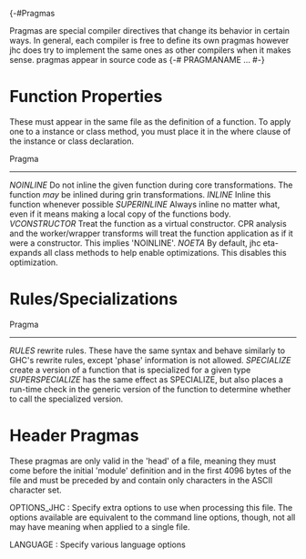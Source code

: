 {-#Pragmas

Pragmas are special compiler directives that change its behavior in certain
ways. In general, each compiler is free to define its own pragmas however jhc
does try to implement the same ones as other compilers when it makes sense.
pragmas appear in source code  as {-# PRAGMANAME ... #-}

# Function Properties

These must appear in the same file as the definition of a function. To apply
one to a instance or class method, you must place it in the where clause of the
instance or class declaration.

Pragma
------             ----------------------------------------------------
_NOINLINE_         Do not inline the given function during core transformations. The function _may_ be inlined during grin transformations.
_INLINE_           Inline this function whenever possible
_SUPERINLINE_      Always inline no matter what, even if it means making a local copy of the functions body.
_VCONSTRUCTOR_     Treat the function as a virtual constructor. CPR analysis and the worker/wrapper transforms will treat the function application as if it were a constructor. This implies 'NOINLINE'.
_NOETA_            By default, jhc eta-expands all class methods to help enable optimizations. This disables this optimization.

# Rules/Specializations

Pragma
------              ---------------------------------------------------
_RULES_             rewrite rules. These have the same syntax and behave similarly to GHC's rewrite rules, except 'phase' information is not allowed.
_SPECIALIZE_        create a version of a function that is specialized for a given type
_SUPERSPECIALIZE_   has the same effect as SPECIALIZE, but also places a run-time check in the generic version of the function to determine whether to call the specialized version.

# Header Pragmas

These pragmas are only valid in the 'head' of a file, meaning they must come
before the initial 'module' definition and in the first 4096 bytes of the file
and must be preceded by and contain only characters in the ASCII character set.

OPTIONS_JHC
: Specify extra options to use when processing this file. The options available
are equivalent to the command line options, though, not all may have meaning
when applied to a single file.

LANGUAGE
: Specify various language options


